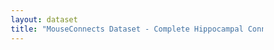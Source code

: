 ```yaml
---
layout: dataset
title: "MouseConnects Dataset - Complete Hippocampal Connectome"
---
```

<!DOCTYPE html>
<html lang="en">
<head>
    <meta charset="UTF-8">
    <meta name="viewport" content="width=device-width, initial-scale=1.0">
    <title>MouseConnects Dataset - Complete Hippocampal Connectome</title>
    <style>
        * {
            margin: 0;
            padding: 0;
            box-sizing: border-box;
        }

        body {
            font-family: -apple-system, BlinkMacSystemFont, 'Segoe UI', Roboto, sans-serif;
            line-height: 1.6;
            color: #333;
            background: #fff;
        }

        .gradient-bg {
            background: linear-gradient(135deg, #667eea 0%, #764ba2 100%);
            color: white;
            position: relative;
            overflow: hidden;
        }

        .gradient-bg::before {
            content: '';
            position: absolute;
            top: 0;
            left: 0;
            right: 0;
            bottom: 0;
            background: url('data:image/svg+xml,<svg xmlns="http://www.w3.org/2000/svg" viewBox="0 0 100 100"><defs><pattern id="grid" width="10" height="10" patternUnits="userSpaceOnUse"><path d="M 10 0 L 0 0 0 10" fill="none" stroke="rgba(255,255,255,0.1)" stroke-width="0.5"/></pattern></defs><rect width="100" height="100" fill="url(%23grid)"/></svg>');
            opacity: 0.3;
        }

        .hero-section {
            padding: 4rem 0;
            display: flex;
            align-items: center;
            position: relative;
            z-index: 1;
        }

        .hero-content {
            max-width: 1200px;
            margin: 0 auto;
            padding: 0 2rem;
            display: grid;
            grid-template-columns: 1fr 1fr;
            gap: 4rem;
            align-items: center;
        }

        .hero-badge {
            background: rgba(255,255,255,0.15);
            backdrop-filter: blur(10px);
            padding: 0.5rem 1rem;
            border-radius: 25px;
            font-size: 0.9rem;
            margin-bottom: 1.5rem;
            display: inline-block;
        }

        .hero-text h1 {
            font-size: 4rem;
            font-weight: 700;
            margin-bottom: 0.5rem;
            background: linear-gradient(45deg, #fff, #f0f8ff);
            -webkit-background-clip: text;
            -webkit-text-fill-color: transparent;
            background-clip: text;
        }

        .hero-subtitle {
            font-size: 1.5rem;
            margin-bottom: 1rem;
            opacity: 0.9;
        }

        .hero-description {
            font-size: 1.1rem;
            margin-bottom: 2rem;
            opacity: 0.8;
            line-height: 1.7;
        }

        .hero-title-impact {
            font-size: 2.5rem;
            margin-bottom: 1rem;
        }

        .hero-title-impact span {
            font-weight: 400;
            font-size: 1.5rem;
        }

        .hero-description-box {
            background: rgba(255,255,255,0.15);
            backdrop-filter: blur(10px);
            padding: 1rem;
            border-radius: 8px;
            max-width: 700px;
            margin-bottom: 1rem;
        }

        .hero-actions {
            display: flex;
            gap: 1rem;
        }

        .btn {
            padding: 1rem 2rem;
            border-radius: 8px;
            text-decoration: none;
            font-weight: 600;
            transition: all 0.3s ease;
            border: none;
            cursor: pointer;
        }

        .btn-primary {
            background: white;
            color: #667eea;
        }

        .btn-primary:hover {
            transform: translateY(-2px);
            box-shadow: 0 10px 25px rgba(0,0,0,0.2);
        }

        .btn-secondary {
            background: transparent;
            color: white;
            border: 2px solid white;
        }

        .btn-secondary:hover {
            background: white;
            color: #667eea;
        }

        .hero-visual {
            display: flex;
            justify-content: center;
            align-items: center;
        }

        .connectome-preview {
            width: 400px;
            height: 400px;
            position: relative;
            border-radius: 50%;
            background: rgba(255,255,255,0.1);
            backdrop-filter: blur(10px);
            border: 2px solid rgba(255,255,255,0.2);
            display: flex;
            align-items: center;
            justify-content: center;
            animation: float 6s ease-in-out infinite;
        }

        @keyframes float {
            0%, 100% { transform: translateY(0px); }
            50% { transform: translateY(-20px); }
        }

        .hippocampus {
            width: 200px;
            height: 120px;
            background: linear-gradient(45deg, #ff6b6b, #feca57);
            border-radius: 50px;
            position: relative;
            animation: pulse 4s ease-in-out infinite;
        }

        @keyframes pulse {
            0%, 100% { transform: scale(1); opacity: 0.8; }
            50% { transform: scale(1.1); opacity: 1; }
        }

        .data-streams {
            position: absolute;
            width: 100%;
            height: 100%;
        }

        .stream {
            position: absolute;
            width: 2px;
            height: 100px;
            background: linear-gradient(to bottom, rgba(255,255,255,0.8), transparent);
            animation: stream 3s linear infinite;
        }

        .stream-1 {
            top: 20%;
            left: 30%;
            animation-delay: 0s;
        }

        .stream-2 {
            top: 40%;
            right: 25%;
            animation-delay: 1s;
        }

        .stream-3 {
            bottom: 30%;
            left: 60%;
            animation-delay: 2s;
        }

        @keyframes stream {
            0% { opacity: 0; transform: translateY(20px); }
            50% { opacity: 1; }
            100% { opacity: 0; transform: translateY(-20px); }
        }

        .container {
            max-width: 1200px;
            margin: 0 auto;
            padding: 0 2rem;
        }

        .project-overview {
            padding: 6rem 0;
        }

        .overview-grid {
            display: grid;
            grid-template-columns: 2fr 1fr;
            gap: 4rem;
        }

        .overview-main h2 {
            font-size: 2.5rem;
            margin-bottom: 1.5rem;
            color: #2c3e50;
        }

        .overview-main p {
            font-size: 1.1rem;
            margin-bottom: 2rem;
            color: #5a6c7d;
        }

        .key-innovations,
        .scientific-impact {
            margin-bottom: 3rem;
        }

        .key-innovations h3,
        .scientific-impact h3 {
            font-size: 1.5rem;
            margin-bottom: 1rem;
            color: #34495e;
        }

        .key-innovations ul,
        .scientific-impact ul {
            list-style: none;
        }

        .key-innovations li,
        .scientific-impact li {
            margin-bottom: 1rem;
            padding-left: 1.5rem;
            position: relative;
        }

        .key-innovations li::before,
        .scientific-impact li::before {
            content: '→';
            position: absolute;
            left: 0;
            color: #667eea;
            font-weight: bold;
        }

        .overview-stats {
            display: grid;
            gap: 2rem;
        }

        .stat-highlight {
            background: linear-gradient(135deg, #f8f9ff, #e8f0fe);
            padding: 2rem;
            border-radius: 12px;
            text-align: center;
            border: 1px solid #e0e8f7;
        }

        .stat-value {
            font-size: 2.5rem;
            font-weight: 700;
            color: #667eea;
            margin-bottom: 0.5rem;
        }

        .stat-label {
            font-size: 1.1rem;
            font-weight: 600;
            color: #34495e;
            margin-bottom: 0.5rem;
        }

        .stat-desc {
            font-size: 0.9rem;
            color: #7f8c8d;
        }

        .technology-section {
            padding: 6rem 0;
            background: #f8f9fa;
        }

        .technology-section h2 {
            text-align: center;
            font-size: 2.5rem;
            margin-bottom: 3rem;
            color: #2c3e50;
        }

        .tech-grid {
            display: grid;
            grid-template-columns: repeat(auto-fit, minmax(350px, 1fr));
            gap: 2rem;
        }

        .tech-card {
            background: white;
            padding: 2.5rem;
            border-radius: 12px;
            box-shadow: 0 5px 15px rgba(0,0,0,0.08);
            transition: transform 0.3s ease;
        }

        .tech-card:hover {
            transform: translateY(-5px);
        }

        .tech-icon {
            font-size: 3rem;
            margin-bottom: 1rem;
        }

        .tech-card h3 {
            font-size: 1.3rem;
            margin-bottom: 1rem;
            color: #34495e;
        }

        .tech-card p {
            margin-bottom: 1.5rem;
            color: #5a6c7d;
        }

        .tech-card ul {
            list-style: none;
        }

        .tech-card li {
            margin-bottom: 0.5rem;
            padding-left: 1rem;
            position: relative;
            color: #6c757d;
        }

        .tech-card li::before {
            content: '✓';
            position: absolute;
            left: 0;
            color: #28a745;
        }

        .team-section {
            padding: 6rem 0;
        }

        .team-section h2 {
            text-align: center;
            font-size: 2.5rem;
            margin-bottom: 3rem;
            color: #2c3e50;
        }

        .team-institutions {
            display: grid;
            grid-template-columns: repeat(auto-fit, minmax(300px, 1fr));
            gap: 2rem;
        }

        .institution {
            background: linear-gradient(135deg, #fff, #f8f9ff);
            padding: 2.5rem;
            border-radius: 12px;
            text-align: center;
            border: 1px solid #e0e8f7;
            transition: transform 0.3s ease;
        }

        .institution:hover {
            transform: translateY(-5px);
        }

        .institution-logo {
            font-size: 3rem;
            margin-bottom: 1rem;
        }

        .institution h3 {
            font-size: 1.3rem;
            margin-bottom: 0.5rem;
            color: #34495e;
        }

        .institution p {
            margin-bottom: 0.5rem;
            color: #5a6c7d;
        }

        .data-section {
            padding: 6rem 0;
            background: #f8f9fa;
        }

        .data-section h2 {
            text-align: center;
            font-size: 2.5rem;
            margin-bottom: 3rem;
            color: #2c3e50;
        }

        .data-grid {
            display: grid;
            grid-template-columns: repeat(auto-fit, minmax(300px, 1fr));
            gap: 2rem;
        }

        .data-card {
            background: white;
            padding: 2rem;
            border-radius: 12px;
            box-shadow: 0 5px 15px rgba(0,0,0,0.08);
        }

        .data-card h3 {
            margin-bottom: 1rem;
            color: #34495e;
        }

        .footer {
            background: #2c3e50;
            color: white;
            padding: 3rem 0;
            text-align: center;
        }

        .footer-content {
            max-width: 1200px;
            margin: 0 auto;
            padding: 0 2rem;
        }

        .footer-grid {
            display: grid;
            grid-template-columns: repeat(auto-fit, minmax(250px, 1fr));
            gap: 2rem;
            margin-bottom: 2rem;
        }

        .footer-section h4 {
            margin-bottom: 1rem;
            color: #ecf0f1;
        }

        .footer-section a {
            color: #bdc3c7;
            text-decoration: none;
            display: block;
            margin-bottom: 0.5rem;
        }

        .footer-section a:hover {
            color: #ecf0f1;
        }

        @media (max-width: 768px) {
            .hero-content {
                grid-template-columns: 1fr;
                text-align: center;
            }
            
            .hero-text h1 {
                font-size: 2.5rem;
            }
            
            .overview-grid {
                grid-template-columns: 1fr;
            }
            
            .connectome-preview {
                width: 300px;
                height: 300px;
            }
        }
    </style>
</head>
<body>
    <div class="hero-section gradient-bg">
        <div class="hero-content">
            <div class="hero-text">
                <div class="hero-badge">NIH BRAIN Initiative • $40M Project • 2023-2028</div>
                <h1 class="hero-title-impact">MouseConnects<span>: Complete Hippocampal Connectome</span></h1>
                <div class="hero-description-box">
                    <p class="hero-description">
                        One of the most ambitious connectomics project ever undertaken. A synapse-level reconstruction
                        of 10 mm³ of mouse hippocampal formation - revolutionizing our understanding of memory circuits.
                    </p>
                </div>
                <div class="hero-actions">
                    <a href="#explore-data" class="btn btn-primary btn-large">Explore the Data</a>
                    <a href="/datasets/workflow" class="btn btn-secondary btn-large">View Pipeline</a>
                </div>
            </div>
            <div class="hero-visual">
                <div class="connectome-preview">
                    <div class="brain-region hippocampus"></div>
                    <div class="data-streams">
                        <div class="stream stream-1"></div>
                        <div class="stream stream-2"></div>
                        <div class="stream stream-3"></div>
                    </div>
                </div>
            </div>
        </div>
    </div>

    <div class="container">
        <div class="project-overview">
            <div class="overview-grid">
                <div class="overview-main">
                    <h2>Revolutionary Scale & Impact</h2>
                    <p>
                        MouseConnects represents a quantum leap in connectomics, targeting the mouse hippocampal 
                        formation - the brain region essential for memory formation and spatial navigation. This 
                        project will generate the first complete synaptic wiring diagram of a mammalian memory circuit.
                    </p>
                    
                    <div class="key-innovations">
                        <h3>Key Innovations</h3>
                        <ul>
                            <li><strong>Novel mSEM-IBEAM Technology:</strong> Combines multibeam electron microscopy with ion beam milling</li>
                            <li><strong>Distributed Imaging:</strong> Multiple sites working in parallel for unprecedented speed</li>
                            <li><strong>AI-Powered Reconstruction:</strong> State-of-the-art machine learning for automated segmentation</li>
                            <li><strong>Open Science:</strong> All data and tools freely available to the global research community</li>
                        </ul>
                    </div>
                    
                    <div class="scientific-impact">
                        <h3>Scientific Questions Addressed</h3>
                        <ul>
                            <li>How do hippocampal circuits encode spatial information and episodic memories?</li>
                            <li>What are the detailed microcircuit motifs underlying grid and place cell function?</li>
                            <li>How do different cell types contribute to memory formation and retrieval?</li>
                            <li>What circuit principles enable the hippocampus to act as a cognitive map?</li>
                        </ul>
                    </div>
                </div>

                <div class="overview-stats">
                    <div class="stat-highlight">
                        <div class="stat-value">10 mm³</div>
                        <div class="stat-label">Brain Volume</div>
                        <div class="stat-desc">50x larger than previous connectomes</div>
                    </div>
                    
                    <div class="stat-highlight">
                        <div class="stat-value">8 nm</div>
                        <div class="stat-label">Resolution</div>
                        <div class="stat-desc">Isotropic nanometer precision</div>
                    </div>
                    
                    <div class="stat-highlight">
                        <div class="stat-value">>10 PB</div>
                        <div class="stat-label">Data Size</div>
                        <div class="stat-desc">Unprecedented scale</div>
                    </div>
                    
                    <div class="stat-highlight">
                        <div class="stat-value">7 Sites</div>
                        <div class="stat-label">Global Team</div>
                        <div class="stat-desc">Leading institutions worldwide</div>
                    </div>
                </div>
            </div>
        </div>

        <div class="technology-section">
            <h2>Cutting-Edge Technology Stack</h2>
            <div class="tech-grid">
                <div class="tech-card">
                    <div class="tech-icon">🔬</div>
                    <h3>mSEM-IBEAM Imaging</h3>
                    <p>91-beam scanning electron microscopy combined with ion beam milling for automated blockface imaging at unprecedented scale.</p>
                    <ul>
                        <li>Two imaging sites: Harvard & Princeton</li>
                        <li>Automated wafer handling</li>
                        <li>Real-time quality monitoring</li>
                    </ul>
                </div>
                
                <div class="tech-card">
                    <div class="tech-icon">☁️</div>
                    <h3>Google Cloud Processing</h3>
                    <p>Massive-scale data processing using Google's cloud infrastructure for alignment, segmentation, and analysis.</p>
                    <ul>
                        <li>Flood-filling networks for neuron tracing</li>
                        <li>Automated synapse detection</li>
                        <li>Real-time collaborative proofreading</li>
                    </ul>
                </div>
                
                <div class="tech-card">
                    <div class="tech-icon">🧬</div>
                    <h3>Multi-Modal Integration</h3>
                    <p>Combining EM data with Patch-seq recordings, fMOST morphology, and transcriptomic cell typing.</p>
                    <ul>
                        <li>4,000+ Patch-seq recordings</li>
                        <li>Whole-brain fMOST reconstructions</li>
                        <li>Cross-modal cell type matching</li>
                    </ul>
                </div>
            </div>
        </div>

        <div class="team-section">
            <h2>World-Class Collaborative Team</h2>
            <div class="team-institutions">
                <div class="institution">
                    <div class="institution-logo">🏛️</div>
                    <h3>Harvard University</h3>
                    <p><strong>Jeff Lichtman, PI</strong></p>
                    <p>Sample preparation and imaging expertise with decades of connectomics experience</p>
                </div>
                
                <div class="institution">
                    <div class="institution-logo">🎓</div>
                    <h3>Princeton University</h3>
                    <p><strong>Sebastian Seung & David Tank</strong></p>
                    <p>mSEM imaging technology and deep learning algorithms for automated reconstruction</p>
                </div>
                
                <div class="institution">
                    <div class="institution-logo">☁️</div>
                    <h3>Google Research</h3>
                    <p><strong>Viren Jain</strong></p>
                    <p>Cloud-scale processing infrastructure and machine learning segmentation algorithms</p>
                </div>
                
                <div class="institution">
                    <div class="institution-logo">🧮</div>
                    <h3>MIT</h3>
                    <p><strong>Ila Fiete</strong></p>
                    <p>Circuit analysis, computational modeling, and theoretical frameworks for spatial coding</p>
                </div>
                
                <div class="institution">
                    <div class="institution-logo">🧠</div>
                    <h3>Allen Institute</h3>
                    <p><strong>Hongkui Zeng</strong></p>
                    <p>Patch-seq recordings, transcriptomic cell typing, and multi-modal data integration</p>
                </div>
                
                <div class="institution">
                    <div class="institution-logo">🔬</div>
                    <h3>University of Cambridge</h3>
                    <p><strong>Gregory Jefferis</strong></p>
                    <p>Data integration, analysis pipelines, and connectome interpretation methods</p>
                </div>
                
                <div class="institution">
                    <div class="institution-logo">🚀</div>
                    <h3>Johns Hopkins APL</h3>
                    <p><strong>William Gray-Roncal</strong></p>
                    <p>Connectome quality assurance, community training, and data dissemination</p>
                </div>
            </div>
        </div>

        <div class="data-section" id="explore-data">
            <h2>Dataset Access</h2>
            <div style="text-align: center; padding: 4rem 2rem;">
                <div style="background: linear-gradient(135deg, #f8f9ff, #e8f0fe); padding: 3rem; border-radius: 12px; border: 1px solid #e0e8f7; max-width: 600px; margin: 0 auto;">
                    <div style="font-size: 4rem; margin-bottom: 1rem;">🚧</div>
                    <h3 style="font-size: 1.8rem; margin-bottom: 1rem; color: #34495e;">Data Release Coming Soon</h3>
                    <p style="color: #5a6c7d; font-size: 1.1rem; line-height: 1.6;">
                        The MouseConnects dataset is currently in active development. Data release, interactive browsers, 
                        and analysis tools will be made available as the project progresses. Stay tuned for updates!
                    </p>
                    <div style="margin-top: 2rem;">
                        <a href="#" class="btn btn-primary" style="display: inline-block;">Get Notified</a>
                    </div>
                </div>
            </div>
        </div>
    </div>

    <footer class="footer">
        <div class="footer-content">
            <div class="footer-grid">
                <div class="footer-section">
                    <h4>Project</h4>
                    <a href="#">About MouseConnects</a>
                    <a href="#">Publications</a>
                    <a href="#">Team</a>
                    <a href="#">News & Updates</a>
                </div>
                
                <div class="footer-section">
                    <h4>Data & Tools</h4>
                    <a href="#">Data Browser</a>
                    <a href="#">Download Center</a>
                    <a href="#">API Documentation</a>
                    <a href="#">Analysis Tools</a>
                </div>
                
                <div class="footer-section">
                    <h4>Community</h4>
                    <a href="#">Discussion Forum</a>
                    <a href="#">Tutorials</a>
                    <a href="#">Workshops</a>
                    <a href="#">Collaborate</a>
                </div>
                
                <div class="footer-section">
                    <h4>Support</h4>
                    <a href="#">Documentation</a>
                    <a href="#">FAQ</a>
                    <a href="#">Contact Us</a>
                    <a href="#">Cite This Work</a>
                </div>
            </div>
            
            <div style="border-top: 1px solid #34495e; padding-top: 2rem; margin-top: 2rem;">
                <p>&copy; 2025 MouseConnects Consortium. Funded by the NIH BRAIN Initiative. All data freely available under Creative Commons licensing.</p>
            </div>
        </div>
    </footer>
</body>
</html>